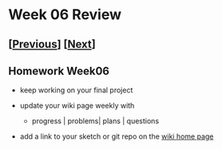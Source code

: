 # Week 06 Review

## [[Previous](./05_proposal.md)] [[Next](./07_present.md)]

## Homework Week06

- keep working on your final project
- update your wiki page weekly with

  - progress | problems| plans | questions

- add a link to your sketch or git repo on the [wiki home page](https://github.com/p5videoKit/IM-Screens-2025-03-ima/wiki#week-06-homework)
